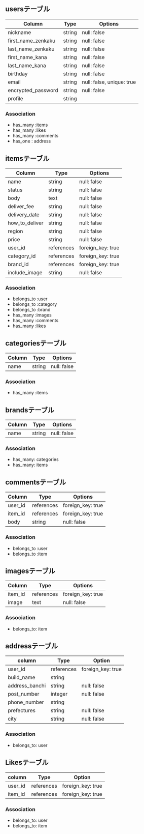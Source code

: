 ## usersテーブル
|Column|Type|Options|
|------|----|-------|
|nickname|string|null: false|
|first_name_zenkaku|string|null: false|
|last_name_zenkaku|string|null: false|
|first_name_kana|string|null: false|
|last_name_kana|string|null: false|
|birthday|string|null: false|
|email|string|null: false, unique: true|
|encrypted_password|string|null: false|
|profile|string|

### Association
- has_many :items
- has_many :likes
- has_many :comments
- has_one : address

## itemsテーブル
|Column|Type|Options|
|------|----|-------|
|name|string|null: false|
|status|string|null: false|
|body|text|null: false|
|deliver_fee|string|null: false|
|delivery_date|string|null: false|
|how_to_deliver|string|null: false|
|region|string|null: false|
|price|string|null: false|
|user_id|references|foreign_key: true|
|category_id|references|foreign_key: true|
|brand_id|references|foreign_key: true|
|include_image|string|null: false|

### Association
- belongs_to :user
- belongs_to :category
- belongs_to :brand
- has_many :images
- has_many :comments
- has_many :likes

## categoriesテーブル
|Column|Type|Options|
|------|----|-------|
|name|string|null: false|

### Association
- has_many :items

## brandsテーブル
|Column|Type|Options|
|------|----|-------|
|name|string|null: false|

### Association
- has_many: categories
- has_many: items

## commentsテーブル
|Column|Type|Options|
|------|----|-------|
|user_id|references|foreign_key: true|
|item_id|references|foreign_key: true|
|body|string|null: false|

### Association
- belongs_to :user
- belongs_to :item

## imagesテーブル
|Column|Type|Options|
|------|----|-------|
|item_id|references|foreign_key: true|
|image|text|null: false|

### Association
- belongs_to: item

## addressテーブル
|column|Type|Option|
|----------|------|---------|
|user_id|references|foreign_key: true|
|build_name|string|
|address_banchi|string|null: false|
|post_number|integer|null: false|
|phone_number|string|
|prefectures|string|null: false|
|city|string|null: false|

### Association
- belongs_to: user

## Likesテーブル
|column|Type|Option|
|----------|------|---------|
|user_id|references|foreign_key: true|
|item_id|references|foreign_key: true|

### Association
- belongs_to: user
- belongs_to: item